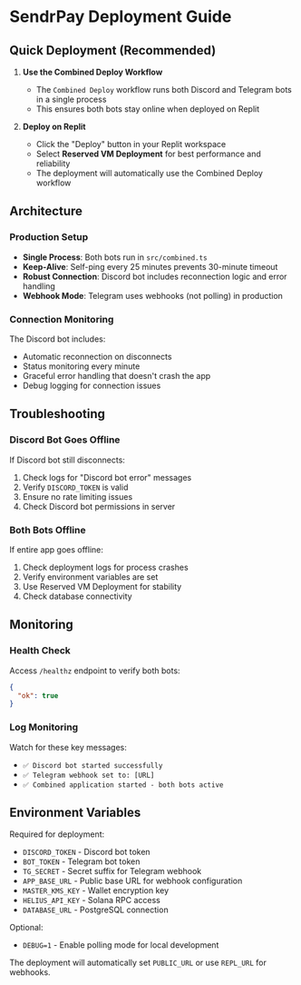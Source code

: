 # SendrPay Deployment Guide

## Quick Deployment (Recommended)

1. **Use the Combined Deploy Workflow**
   - The `Combined Deploy` workflow runs both Discord and Telegram bots in a single process
   - This ensures both bots stay online when deployed on Replit

2. **Deploy on Replit**
   - Click the "Deploy" button in your Replit workspace
   - Select **Reserved VM Deployment** for best performance and reliability
   - The deployment will automatically use the Combined Deploy workflow

## Architecture

### Production Setup
- **Single Process**: Both bots run in `src/combined.ts` 
- **Keep-Alive**: Self-ping every 25 minutes prevents 30-minute timeout
- **Robust Connection**: Discord bot includes reconnection logic and error handling
- **Webhook Mode**: Telegram uses webhooks (not polling) in production

### Connection Monitoring
The Discord bot includes:
- Automatic reconnection on disconnects
- Status monitoring every minute
- Graceful error handling that doesn't crash the app
- Debug logging for connection issues

## Troubleshooting

### Discord Bot Goes Offline
If Discord bot still disconnects:
1. Check logs for "Discord bot error" messages
2. Verify `DISCORD_TOKEN` is valid
3. Ensure no rate limiting issues
4. Check Discord bot permissions in server

### Both Bots Offline
If entire app goes offline:
1. Check deployment logs for process crashes
2. Verify environment variables are set
3. Use Reserved VM Deployment for stability
4. Check database connectivity

## Monitoring

### Health Check
Access `/healthz` endpoint to verify both bots:
```json
{
  "ok": true
}
```

### Log Monitoring
Watch for these key messages:
- `✅ Discord bot started successfully`
- `✅ Telegram webhook set to: [URL]`
- `✅ Combined application started - both bots active`

## Environment Variables

Required for deployment:
- `DISCORD_TOKEN` - Discord bot token
- `BOT_TOKEN` - Telegram bot token
- `TG_SECRET` - Secret suffix for Telegram webhook
- `APP_BASE_URL` - Public base URL for webhook configuration
- `MASTER_KMS_KEY` - Wallet encryption key
- `HELIUS_API_KEY` - Solana RPC access
- `DATABASE_URL` - PostgreSQL connection

Optional:
- `DEBUG=1` - Enable polling mode for local development

The deployment will automatically set `PUBLIC_URL` or use `REPL_URL` for webhooks.